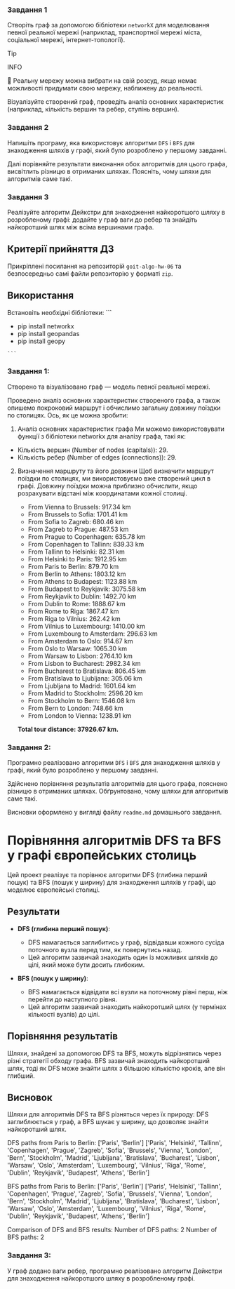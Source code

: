 ### Завдання 1

Створіть граф за допомогою бібліотеки `networkX` для моделювання певної реальної мережі (наприклад, транспортної мережі міста, соціальної мережі, інтернет-топології).

> [!TIP]
> INFO
>
> 📖 Реальну мережу можна вибрати на свій розсуд, якщо немає можливості придумати свою мережу, наближену до реальності.

Візуалізуйте створений граф, проведіть аналіз основних характеристик (наприклад, кількість вершин та ребер, ступінь вершин).

### Завдання 2

Напишіть програму, яка використовує алгоритми `DFS` і `BFS` для знаходження шляхів у графі, який було розроблено у першому завданні.

Далі порівняйте результати виконання обох алгоритмів для цього графа, висвітлить різницю в отриманих шляхах. Поясніть, чому шляхи для алгоритмів саме такі.

### Завдання 3

Реалізуйте алгоритм Дейкстри для знаходження найкоротшого шляху в розробленому графі: додайте у граф ваги до ребер та знайдіть найкоротший шлях між всіма вершинами графа.


## Критерії прийняття ДЗ

Прикріплені посилання на репозиторій `goit-algo-hw-06` та безпосередньо самі файли репозиторію у форматі `zip`.

## Використання

 Встановіть необхідні бібліотеки:
    ```
   - pip install networkx
   - pip install geopandas
   - pip install geopy

    ```
    
### Завдання 1:

Створено та візуалізовано граф — модель певної реальної мережі.

Проведено аналіз основних характеристик створеного графа, а також опишемо покроковий маршрут і обчислимо загальну довжину поїздки по столицях. Ось, як це можна зробити:

1. Аналіз основних характеристик графа
Ми можемо використовувати функції з бібліотеки networkx для аналізу графа, такі як:

* Кількість вершин (Number of nodes (capitals)): 29.
* Кількість ребер (Number of edges (connections)): 29.

2. Визначення маршруту та його довжини
Щоб визначити маршрут поїздки по столицях, ми використовуємо вже створений цикл в графі. Довжину поїздки можна приблизно обчислити, якщо розрахувати відстані між координатами кожної столиці.
     * From Vienna to Brussels: 917.34 km
     * From Brussels to Sofia: 1701.41 km
     * From Sofia to Zagreb: 680.46 km
     * From Zagreb to Prague: 487.53 km
     * From Prague to Copenhagen: 635.78 km
     * From Copenhagen to Tallinn: 839.33 km
     * From Tallinn to Helsinki: 82.31 km
     * From Helsinki to Paris: 1912.95 km
     * From Paris to Berlin: 879.70 km
     * From Berlin to Athens: 1803.12 km
     * From Athens to Budapest: 1123.88 km
     * From Budapest to Reykjavik: 3075.58 km
     * From Reykjavik to Dublin: 1492.70 km
     * From Dublin to Rome: 1888.67 km
     * From Rome to Riga: 1867.47 km
     * From Riga to Vilnius: 262.42 km
     * From Vilnius to Luxembourg: 1410.00 km
     * From Luxembourg to Amsterdam: 296.63 km
     * From Amsterdam to Oslo: 914.67 km
     * From Oslo to Warsaw: 1065.30 km
     * From Warsaw to Lisbon: 2764.10 km
     * From Lisbon to Bucharest: 2982.34 km
     * From Bucharest to Bratislava: 806.45 km
     * From Bratislava to Ljubljana: 305.06 km
     * From Ljubljana to Madrid: 1601.64 km
     * From Madrid to Stockholm: 2596.20 km
     * From Stockholm to Bern: 1546.08 km
     * From Bern to London: 748.66 km
     * From London to Vienna: 1238.91 km
      
      **Total tour distance: 37926.67 km.**


### Завдання 2:

Програмно реалізовано алгоритми `DFS` і `BFS` для знаходження шляхів у графі, який було розроблено у першому завданні.

Здійснено порівняння результатів алгоритмів для цього графа, пояснено різницю в отриманих шляхах. Обґрунтовано, чому шляхи для алгоритмів саме такі.

Висновки оформлено у вигляді файлу `readme.md` домашнього завдання.

# Порівняння алгоритмів DFS та BFS у графі європейських столиць

Цей проект реалізує та порівнює алгоритми DFS (глибина перший пошук) та BFS (пошук у ширину) для знаходження шляхів у графі, що моделює європейські столиці.

## Результати

- **DFS (глибина перший пошук)**:
  - DFS намагається заглибитись у граф, відвідавши кожного сусіда поточного вузла перед тим, як повернутись назад.
  - Цей алгоритм зазвичай знаходить один із можливих шляхів до цілі, який може бути досить глибоким.

- **BFS (пошук у ширину)**:
  - BFS намагається відвідати всі вузли на поточному рівні перш, ніж перейти до наступного рівня.
  - Цей алгоритм зазвичай знаходить найкоротший шлях (у термінах кількості вузлів) до цілі.

## Порівняння результатів

Шляхи, знайдені за допомогою DFS та BFS, можуть відрізнятись через різні стратегії обходу графа. BFS зазвичай знаходить найкоротший шлях, тоді як DFS може знайти шлях з більшою кількістю кроків, але він глибший.

## Висновок

Шляхи для алгоритмів DFS та BFS різняться через їх природу: DFS заглиблюється у граф, а BFS шукає у ширину, що дозволяє знайти найкоротший шлях.

DFS paths from Paris to Berlin:
['Paris', 'Berlin']
['Paris', 'Helsinki', 'Tallinn', 'Copenhagen', 'Prague', 'Zagreb', 'Sofia', 'Brussels', 'Vienna', 'London', 'Bern', 'Stockholm', 'Madrid', 'Ljubljana', 'Bratislava', 'Bucharest', 'Lisbon', 'Warsaw', 'Oslo', 'Amsterdam', 'Luxembourg', 'Vilnius', 'Riga', 'Rome', 'Dublin', 'Reykjavik', 'Budapest', 'Athens', 'Berlin']

BFS paths from Paris to Berlin:
['Paris', 'Berlin']
['Paris', 'Helsinki', 'Tallinn', 'Copenhagen', 'Prague', 'Zagreb', 'Sofia', 'Brussels', 'Vienna', 'London', 'Bern', 'Stockholm', 'Madrid', 'Ljubljana', 'Bratislava', 'Bucharest', 'Lisbon', 'Warsaw', 'Oslo', 'Amsterdam', 'Luxembourg', 'Vilnius', 'Riga', 'Rome', 'Dublin', 'Reykjavik', 'Budapest', 'Athens', 'Berlin']

Comparison of DFS and BFS results:
Number of DFS paths: 2
Number of BFS paths: 2

### Завдання 3:

У граф додано ваги ребер, програмно реалізовано алгоритм Дейкстри для знаходження найкоротшого шляху в розробленому графі.

